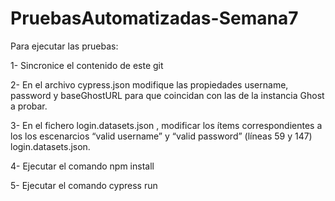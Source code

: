 # PruebasAutomatizadas-Semana7

Para ejecutar las pruebas:

1-	Sincronice el contenido de este git

2-	En el archivo cypress.json modifique las propiedades username, password y baseGhostURL para que coincidan con las de la instancia Ghost a probar.

3-	En el fichero login.datasets.json , modificar los ítems correspondientes a los los escenarcios “valid username” y “valid password” (líneas 59 y 147) login.datasets.json.

4-	Ejecutar el comando npm install

5-	Ejecutar el comando cypress run

